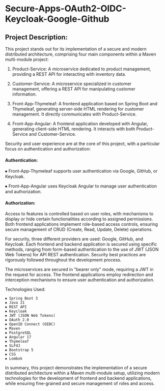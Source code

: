 # Secure-Apps-OAuth2-OIDC-Keycloak-Google-Github

## Project Description:

This project stands out for its implementation of a secure and modern distributed architecture, comprising four main components within a Maven multi-module project:

 1. Product-Service: A microservice dedicated to product management, providing a REST API for interacting with inventory data.

 2. Customer-Service: A microservice specialized in customer management, offering a REST API for manipulating customer information.

 3. Front-App-Thymeleaf: A frontend application based on Spring Boot and Thymeleaf, generating server-side HTML rendering for customer management. It directly communicates with Product-Service.

 4. Front-App-Angular: A frontend application developed with Angular, generating client-side HTML rendering. It interacts with both Product-Service and Customer-Service.

Security and user experience are at the core of this project, with a particular focus on authentication and authorization:

#### Authentication:
    
  ⦁ Front-App-Thymeleaf supports user authentication via Google, GitHub, or Keycloak.
        
  ⦁ Front-App-Angular uses Keycloak Angular to manage user authentication and authorization.

#### Authorization: 

   Access to features is controlled based on user roles, with mechanisms to display or hide certain functionalities according to assigned permissions. 
   Both frontend applications implement role-based access controls, ensuring secure management of CRUD (Create, Read, Update, Delete) operations.

For security, three different providers are used: Google, GitHub, and Keycloak. Each frontend and backend application is secured using specific methods, ranging from form-based authentication to the use of JWT (JSON Web Tokens) for API REST authentication. Security best practices are rigorously followed throughout the development process.

The microservices are secured in "bearer only" mode, requiring a JWT in the request for access. The frontend applications employ redirection and interception mechanisms to ensure user authentication and authorization.

Technologies Used:

    ⦁ Spring Boot 3
    ⦁ Java 21
    ⦁ REST API
    ⦁ Keycloak
    ⦁ JWT (JSON Web Tokens)
    ⦁ OAuth 2.0
    ⦁ OpenID Connect (OIDC)
    ⦁ Maven
    ⦁ PostgreSQL
    ⦁ Angular 17
    ⦁ Thymeleaf
    ⦁ SLF4J
    ⦁ Bootstrap 5
    ⦁ CSS
    ⦁ Lombok

In summary, this project demonstrates the implementation of a secure distributed architecture within a Maven multi-module setup, utilizing modern technologies for the development of frontend and backend applications, while ensuring fine-grained and secure management of roles and access.
